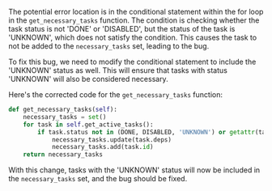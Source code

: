 The potential error location is in the conditional statement within the for loop in the `get_necessary_tasks` function. The condition is checking whether the task status is not 'DONE' or 'DISABLED', but the status of the task is 'UNKNOWN', which does not satisfy the condition. This causes the task to not be added to the `necessary_tasks` set, leading to the bug.

To fix this bug, we need to modify the conditional statement to include the 'UNKNOWN' status as well. This will ensure that tasks with status 'UNKNOWN' will also be considered necessary.

Here's the corrected code for the `get_necessary_tasks` function:

```python
def get_necessary_tasks(self):
    necessary_tasks = set()
    for task in self.get_active_tasks():
        if task.status not in (DONE, DISABLED, 'UNKNOWN') or getattr(task, 'scheduler_disable_time', None) is not None:
            necessary_tasks.update(task.deps)
            necessary_tasks.add(task.id)
    return necessary_tasks
```

With this change, tasks with the 'UNKNOWN' status will now be included in the `necessary_tasks` set, and the bug should be fixed.